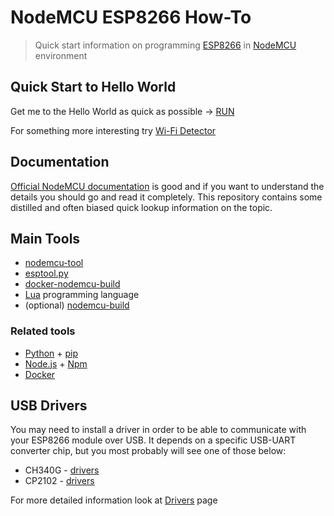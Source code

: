 # NodeMCU ESP8266 How-To

> Quick start information on programming [ESP8266](https://www.espressif.com/en/products/hardware/esp8266ex/overview) in [NodeMCU](https://github.com/nodemcu/nodemcu-firmware) environment

## Quick Start to Hello World

Get me to the Hello World as quick as possible -> [RUN](quick-start-helloworld.md)

For something more interesting try [Wi-Fi Detector](examples/wifi_detector)

## Documentation

[Official NodeMCU documentation](https://nodemcu.readthedocs.io/en/master/) is good and if you want to understand the details you should go and read it completely. This repository contains some distilled and often biased quick lookup information on the topic.

## Main Tools

- [nodemcu-tool](nodemcu-tool.md)
- [esptool.py](esptool.md)
- [docker-nodemcu-build](docker-nodemcu.md)
- [Lua](https://www.lua.org/) programming language
- (optional) [nodemcu-build](https://nodemcu-build.com/)

### Related tools

- [Python](https://www.python.org/) + [pip](https://pypi.org/project/pip/)
- [Node.js](https://nodejs.org) + [Npm](https://www.npmjs.com/)
- [Docker](https://www.docker.com/)

## USB Drivers

You may need to install a driver in order to be able to communicate with your ESP8266 module over USB. It depends on a specific USB-UART converter chip, but you most probably will see one of those below:

- CH340G - [drivers](https://sparks.gogo.co.nz/ch340.html)
- CP2102 - [drivers](https://www.silabs.com/products/development-tools/software/usb-to-uart-bridge-vcp-drivers)

For more detailed information look at [Drivers](usb-uart-drivers.md) page
